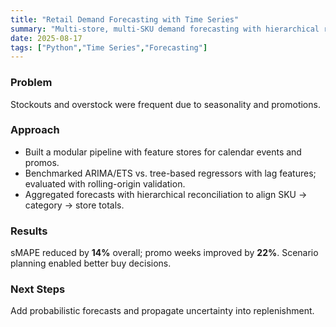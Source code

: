```yaml
---
title: "Retail Demand Forecasting with Time Series"
summary: "Multi-store, multi-SKU demand forecasting with hierarchical reconciliation."
date: 2025-08-17
tags: ["Python","Time Series","Forecasting"]
---
```


### Problem
Stockouts and overstock were frequent due to seasonality and promotions.

### Approach
- Built a modular pipeline with feature stores for calendar events and promos.
- Benchmarked ARIMA/ETS vs. tree-based regressors with lag features; evaluated with rolling-origin validation.
- Aggregated forecasts with hierarchical reconciliation to align SKU → category → store totals.

### Results
sMAPE reduced by **14%** overall; promo weeks improved by **22%**. Scenario planning enabled better buy decisions.

### Next Steps
Add probabilistic forecasts and propagate uncertainty into replenishment.
